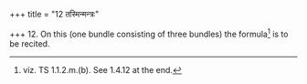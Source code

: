 +++
title = "12 तस्मिन्मन्त्रः"

+++
12. On this (one bundle consisting of three bundles) the formula[^1] is to be recited.  


[^1]: viz. TS 1.1.2.m.(b). See 1.4.12 at the end.
